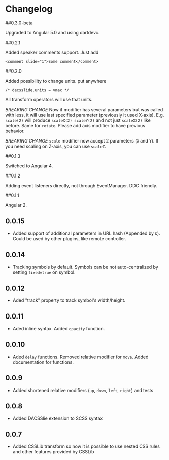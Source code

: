 # Changelog

##0.3.0-beta

Upgraded to Angular 5.0 and using dartdevc.

##0.2.1 

Added speaker comments support. Just add
```
<comment slide="1">Some comment</comment>
```

##0.2.0

Added possibility to change units. put anywhere
```
/* dacsslide.units = vmax */
```
All transform operators will use that units.

*BREAKING CHANGE* Now if modifier has several parameters but was called with less, it will use last specified parameter (previously it used X-axis). E.g. `scale(2)` will produce `scaleX(2) scaleY(2)` and not just `scaleX(2)` like before. Same for `rotate`. Please add axis modifier to have previous behavior.  

*BREAKING CHANGE* `scale` modifier now accept 2 parameters (`X` and `Y`). If you need scaling on Z-axis, you can use `scaleZ`.


##0.1.3

Switched to Angular 4.

##0.1.2

Adding event listeners directly, not through EventManager. DDC friendly. 

##0.1.1

Angular 2. 

## 0.0.15

- Added support of additional parameters in URL hash (Appended by `&`). Could be used by other plugins, like remote controller.

## 0.0.14

- Tracking symbols by default. Symbols can be not auto-centralized by setting `fixed=true` on symbol.

## 0.0.12

- Aded "track" property to track symbol's width/height.

## 0.0.11

- Aded inline syntax. Added `opacity` function.

## 0.0.10

- Aded `delay` functions. Removed relative modifier for `move`. Added documentation for functions.

## 0.0.9

- Added shortened relative modifiers (`up`, `down`, `left`, `right`) and tests 

## 0.0.8

- Added DACSSlie extension to SCSS syntax

## 0.0.7

- Added CSSLib transform so now it is possible to use nested CSS rules and other features provided by CSSLib

